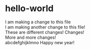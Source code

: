 # hello-world

I am making a change to this file  
I am making another change to this file!  
These are different changes!
Changes!  
More and more changes!  
abcdefghijklmno
Happy new year!